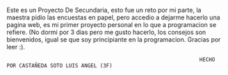 Este es un Proyecto De Secundaria, esto fue un reto por mi parte, la maestra pidio las encuestas en papel, pero accedio a dejarme hacerlo una pagina web, es mi primer proyecto personal 
en lo que a programacion se refiere. (No dormi por 3 dias pero me gusto hacerlo, los consejos son bienvenidos, igual se que soy principiante en la programacion. Gracias por leer :).

                                                                  HECHO POR CASTAÑEDA SOTO LUIS ANGEL (3F)
